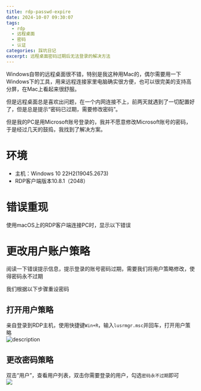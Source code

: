 ```yaml
---
title: rdp-passwd-expire
date: 2024-10-07 09:30:07
tags:
  - rdp
  - 远程桌面
  - 密码
  - 认证
categories: 踩坑日记
excerpt: 远程桌面密码过期后无法登录的解决方法
---
```

Windows自带的远程桌面很不错，特别是我这种用Mac的，偶尔需要用一下Windows下的工具，用来远程连接家里电脑确实很方便，也可以很完美的支持高分屏，在Mac上看起来很舒服。  

但是远程桌面总是喜欢出问题，在一个内网连接不上，前两天就遇到了一切配置好了，但是总是提示“密码已过期，需要修改密码”。  

但是我的PC是用Microsoft账号登录的，我并不愿意修改Microsoft账号的密码，于是经过几天的鼓捣，我找到了解决方案。
# 环境
- 主机：Windows 10 22H2(19045.2673)
- RDP客户端版本10.8.1（2048）

# 错误重现
使用macOS上的RDP客户端连接PC时，显示以下错误  
# 更改用户账户策略
阅读一下错误提示信息，提示登录的账号密码过期，需要我们将用户策略修改，使得密码永不过期  

我们根据以下步骤重设密码
## 打开用户策略
亲自登录到RDP主机，使用快捷键`Win+R`，输入`lusrmgr.msc`并回车，打开用户策略  
![description](localuser.png)
## 更改密码策略
双击“用户”，查看用户列表，双击你需要登录的用户，勾选`密码永不过期`即可  
![](passwd.png)
